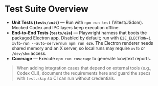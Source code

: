 # Test Suite Overview

- **Unit Tests (`tests/unit`)** — Run with `npm run test` (Vitest/JSdom). Mocked Codex and IPC layers keep execution offline.
- **End-to-End Tests (`tests/e2e`)** — Playwright harness that boots the packaged Electron app. Disabled by default; run with `E2E_ELECTRON=1 xvfb-run --auto-servernum npm run e2e`. The Electron renderer needs shared memory and an X server, so local runs may require `xvfb` or `/dev/shm` access.
- **Coverage** — Execute `npm run coverage` to generate lcov/text reports.

> When adding integration cases that depend on external tools (e.g., Codex CLI), document the requirements here and guard the specs with `test.skip` so CI can run without credentials.
